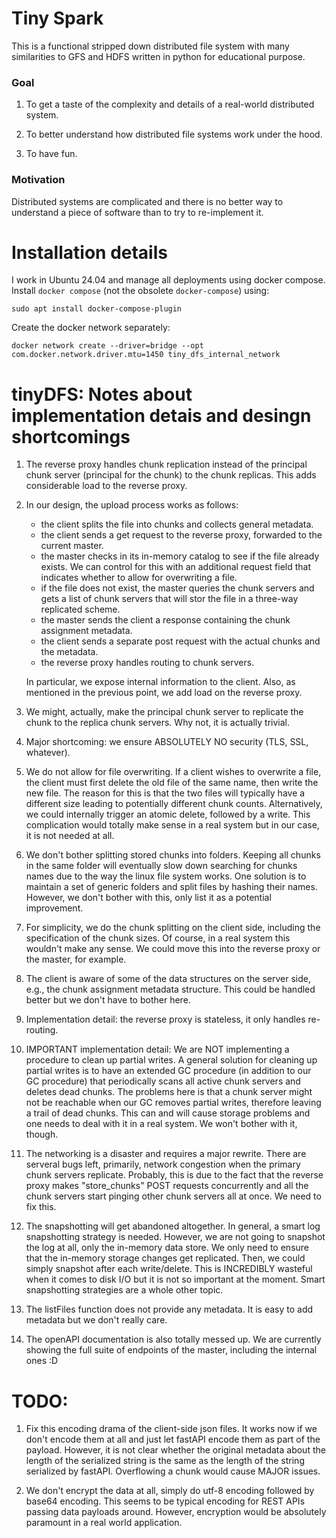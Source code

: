 # Tiny Spark

This is a functional stripped down distributed file system with many similarities to GFS and HDFS written in python for educational purpose.

### Goal

1. To get a taste of the complexity and details of a real-world distributed system.

2. To better understand how distributed file systems work under the hood.

3. To have fun.

### Motivation

Distributed systems are complicated and there is no better way to understand a piece of software than to try to re-implement it.

# Installation details

I work in Ubuntu 24.04 and manage all deployments using docker compose. Install `docker compose` (not the obsolete `docker-compose`) using:

```
sudo apt install docker-compose-plugin
```

Create the docker network separately:

```
docker network create --driver=bridge --opt com.docker.network.driver.mtu=1450 tiny_dfs_internal_network
```



# tinyDFS: Notes about implementation detais and desingn shortcomings

1. The reverse proxy handles chunk replication instead of the principal chunk server (principal for the chunk) to the chunk replicas. This adds considerable load to the reverse proxy.

2. In our design, the upload process works as follows:
    - the client splits the file into chunks and collects general metadata.
    - the client sends a get request to the reverse proxy, forwarded to the current master.
    - the master checks in its in-memory catalog to see if the file already exists. We can control for this with an additional
        request field that indicates whether to allow for overwriting a file.
    - if the file does not exist, the master queries the chunk servers and gets a list of chunk servers that will stor the file in a three-way replicated scheme.
    - the master sends the client a response containing the chunk assignment metadata.
    - the client sends a separate post request with the actual chunks and the metadata.
    - the reverse proxy handles routing to chunk servers.


    In particular, we expose internal information to the client. Also, as mentioned in the previous point, we add load on the reverse proxy.

3. We might, actually, make the principal chunk server to replicate the chunk to the replica chunk servers. Why not, it is actually trivial.

4. Major shortcoming: we ensure ABSOLUTELY NO security (TLS, SSL, whatever).

5. We do not allow for file overwriting. If a client wishes to overwrite a file, the client must first delete the old file of the same name, then write the new file. The reason for this is that the two files will typically have a different size leading to potentially different chunk counts. Alternatively, we could internally trigger an atomic delete, followed by a write. This complication would totally make sense in a real system but in our case, it is not needed at all.

6. We don't bother splitting stored chunks into folders. Keeping all chunks in the same folder will eventually slow down searching for chunks names due to the way the linux file system works. One solution is to maintain a set of generic folders and split files by hashing their names. However, we don't bother with this, only list it as a potential improvement.

7. For simplicity, we do the chunk splitting on the client side, including the specification of the chunk sizes. Of course, in a real system this wouldn't make any sense. We could move this into the reverse proxy or the master, for example.

8. The client is aware of some of the data structures on the server side, e.g., the chunk assignment metadata structure. This could be handled better but we don't have to bother here.

9. Implementation detail: the reverse proxy is stateless, it only handles re-routing.

10. IMPORTANT implementation detail: We are NOT implementing a procedure to clean up partial writes. A general solution for cleaning up partial writes is to have an extended GC procedure (in addition to our GC procedure) that periodically scans all active chunk servers and deletes dead chunks. The problems here is that a chunk server might not be reachable when our GC removes partial writes, therefore leaving a trail of dead chunks. This can and will cause storage problems and one needs to deal with it in a real system. We won't bother with it, though.

11. The networking is a disaster and requires a major rewrite. There are serveral bugs left, primarily, network congestion when the primary chunk servers replicate. Probably, this is due to the fact that the reverse proxy makes "store_chunks" POST requests concurrently and all the chunk servers start pinging other chunk servers all at once. We need to fix this.

12. The snapshotting will get abandoned altogether. In general, a smart log snapshotting strategy is needed. However, we are not going to snapshot the log at all, only the in-memory data store. We only need to ensure that the in-memory storage changes get replicated. Then, we could simply snapshot after each write/delete. This is INCREDIBLY wasteful when it comes to disk I/O but it is not so important at the moment. Smart snapshotting strategies are a whole other topic.

13. The listFiles function does not provide any metadata. It is easy to add metadata but we don't really care.

14. The openAPI documentation is also totally messed up. We are currently showing the full suite of endpoints of the master, including the internal ones :D

# TODO:

1. Fix this encoding drama of the client-side json files. It works now if we don't encode them at all and just let fastAPI encode them as part of the payload. However, it is not clear whether the original metadata about the length of the serialized string is the same as the length of the string serialized by fastAPI. Overflowing a chunk would cause MAJOR issues.

2. We don't encrypt the data at all, simply do utf-8 encoding followed by base64 encoding. This seems to be typical encoding for REST APIs passing data payloads around. However, encryption would be absolutely paramount in a real world application.

